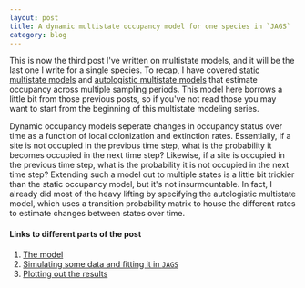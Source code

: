 ```yaml
---
layout: post
title: A dynamic multistate occupancy model for one species in `JAGS`
category: blog
---
```


This is now the third post I've written on multistate models, and it will be the last one I write for a single species. To recap, I have covered [static multistate models](https://masonfidino.com/intro_2_multistate_occupancy/) and [autologistic multistate models](https://masonfidino.com/autologistic_multistate_occupancy/) that estimate occupancy across multiple sampling periods. This model here borrows a little bit from those previous posts, so if you've not read those you may want to start from the beginning of this multistate modeling series.

Dynamic occupancy models seperate changes in occupancy status over time as a function of local colonization and extinction rates. Essentially, if a site is not occupied in the previous time step, what is the probability it becomes occupied in the next time step? Likewise, if a site is occupied in the previous time step, what is the probability it is not occupied in the next time step? Extending such a model out to multiple states is a little bit trickier than the static occupancy model, but it's not insurmountable. In fact, I already did most of the heavy lifting by specifying the autologistic multistate model, which uses a transition probability matrix to house the different rates to estimate changes between states over time.

#### Links to different parts of the post

1. [The model](#the-model)
2. [Simulating some data and fitting it in `JAGS`](#)
3. [Plotting out the results](#)